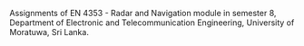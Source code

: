 Assignments of EN 4353 - Radar and Navigation module in semester 8,
Department of Electronic and Telecommunication Engineering,
University of Moratuwa, Sri Lanka.
